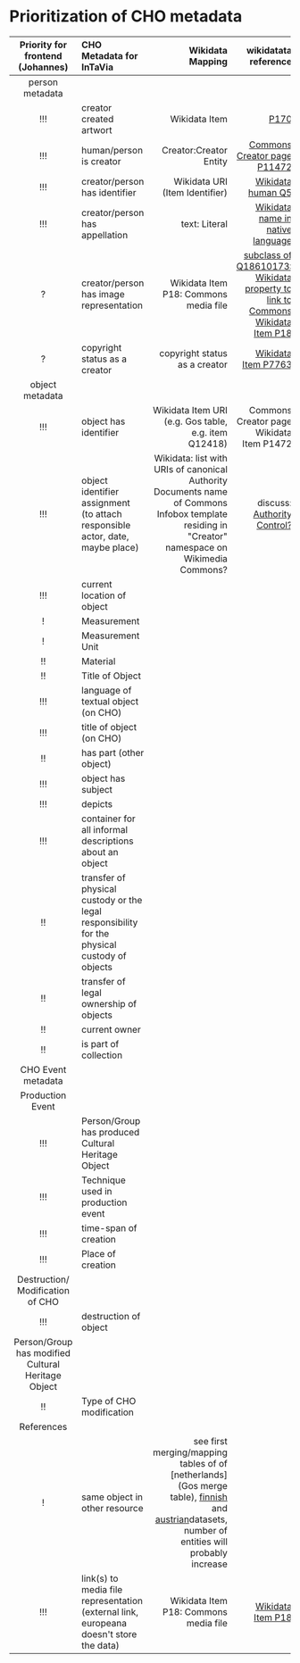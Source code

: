 # Prioritization of CHO metadata

| Priority for frontend (Johannes)       | CHO Metadata for InTaVia           | Wikidata Mapping  |  wikidatata reference  |
| :-------------: |:-------------| -----:| -----:|
| person metadata  |
| !!!      | creator created artwort | Wikidata Item| [P170](https://www.wikidata.org/wiki/Property:P170) |
| !!!      | human/person is creator | Creator:Creator Entity| [Commons Creator page P11472](https://www.wikidata.org/wiki/Property:P1472) |
| !!!      | creator/person has identifier| Wikidata URI (Item Identifier) | [Wikidata human Q5](https://www.wikidata.org/wiki/Q5) |  
| !!!      | creator/person has appellation| text: Literal| [Wikidata name in native language](https://www.wikidata.org/wiki/Property:P1559P1559) |
| ?      | creator/person has image representation| Wikidata Item P18: Commons media file  |  [subclass of Q18610173: Wikidata property to link to Commons](https://www.wikidata.org/wiki/Q18610173) [Wikidata Item P18](https://www.wikidata.org/wiki/Property:P18) |
| ?      | copyright status as a creator |  copyright status as a creator  | [Wikidata Item P7763](https://www.wikidata.org/wiki/Property:P7763) |
| object metadata  |
| !!!      | object has identifier| Wikidata Item URI (e.g. Gos table, e.g. item Q12418) |  Commons Creator page Wikidata Item P1472 |  [P1472](https://www.wikidata.org/wiki/Property:P1472) |
| !!!     | object identifier assignment (to attach responsible actor, date, maybe place) | Wikidata: list with URIs of canonical Authority Documents name of Commons Infobox template residing in "Creator" namespace on Wikimedia Commons? |  discuss: [Authority Control?](https://en.wikipedia.org/wiki/Authority_control) |
| !!! | current location of object      |    |   |
| !      | Measurement|  |   |
| !     | Measurement Unit     |   |   |
| !! | Material      |    |   |
| !! | Title of Object      |    |   |
| !!! | language of textual object (on CHO)   |    |   |
| !!! | title of object (on CHO)   |    |
| !! | has part (other object)   |    |   |
| !!! | object has subject   |    |   |
| !!! | depicts   |    |
| !!! | container for all informal descriptions about an object   |    |
| !! | transfer of physical custody or the legal responsibility for the physical custody of objects  |    |
| !! | transfer of legal ownership of objects  |    |
| !!	| current owner  |    |
| !!	| is part of collection  |    |
| 	 CHO Event metadata      |
| 	 Production Event      |
| !!!	| Person/Group has produced Cultural Heritage Object| | 
| !!!	| Technique used in production event  |    |
| !!!	| time-span of creation  |    |
| !!!	| Place of creation  |    |
| 	 Destruction/ Modification of CHO      |
| !!!	| destruction of object  |    |
| 	 Person/Group has modified Cultural Heritage Object      |
| !!	| Type of CHO modification  |    |
| 	 References      |
| !	| same object in other resource  |  see first merging/mapping tables of of [netherlands](Gos merge table), [finnish]() and [austrian]()datasets, number of entities will probably increase |
| !!!	| link(s) to media file representation (external link, europeana doesn't store the data)  |  Wikidata Item P18: Commons media file | [Wikidata Item P18](https://www.wikidata.org/wiki/Property:P18)  |
